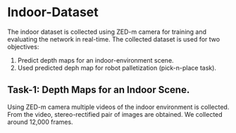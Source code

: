 # Indoor-Dataset

The indoor dataset is collected using ZED-m camera for training and evaluating the network in real-time. The collected dataset is used for two objectives:
1. Predict depth maps for an indoor-environment scene.
2. Used predicted deph map for robot palletization (pick-n-place task).

## Task-1: Depth Maps for an Indoor Scene.
Using ZED-m camera multiple videos of the indoor environment is collected. From the video, stereo-rectified pair of images are obtained. We collected around 12,000 frames.  

